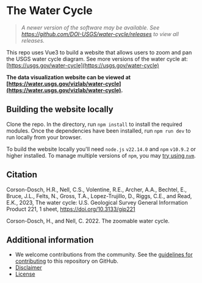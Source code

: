 # The Water Cycle

> _A newer version of the software may be available. See https://github.com/DOI-USGS/water-cycle/releases to view all releases._

This repo uses Vue3 to build a website that allows users to zoom and pan the USGS water cycle diagram. See more versions of the water cycle at: [https://usgs.gov/water-cycle](https://usgs.gov/water-cycle)

**The data visualization website can be viewed at [https://water.usgs.gov/vizlab/water-cycle](https://water.usgs.gov/vizlab/water-cycle).**

## Building the website locally

Clone the repo. In the directory, run `npm install` to install the required modules. Once the dependencies have been installed, run `npm run dev` to run locally from your browser.

To build the website locally you'll need `node.js` `v22.14.0` and `npm` `v10.9.2` or higher installed. To manage multiple versions of `npm`, you may [try using `nvm`](https://betterprogramming.pub/how-to-change-node-js-version-between-projects-using-nvm-3ad2416bda7e).

## Citation

Corson-Dosch, H.R., Nell, C.S., Volentine, R.E., Archer, A.A., Bechtel, E., Bruce, J.L., Felts, N., Gross, T.A., Lopez-Trujillo, D., Riggs, C.E., and Read, E.K., 2023, The water cycle: U.S. Geological Survey General Information Product 221, 1 sheet, https://doi.org/10.3133/gip221

Corson-Dosch, H., and Nell, C. 2022. The zoomable water cycle. 

## Additional information
* We welcome contributions from the community. See the [guidelines for contributing](https://github.com/DOI-USGS/water-cycle/) to this repository on GitHub.
* [Disclaimer](https://github.com/DOI-USGS/water-cycle/blob/main/DISCLAIMER.md)
* [License](https://github.com/DOI-USGS/water-cycle/blob/main/LICENSE.md)
